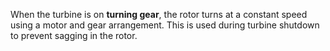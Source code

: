 When the turbine is on **turning gear**, the rotor turns at a constant speed using a motor and gear arrangement. This is used during turbine shutdown to prevent sagging in the rotor.